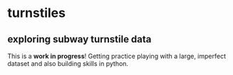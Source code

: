 # turnstiles
## exploring subway turnstile data

This is a __work in progress__! Getting practice playing with a large, imperfect dataset and also building skills in python.


